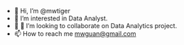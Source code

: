 - 👋 Hi, I’m @mwtiger
- 👀 I’m interested in Data Analyst.
- 🌱 💞️ I’m looking to collaborate on Data Analytics project.
- 📫 How to reach me mwguan@gmail.com

<!---
mwtiger/mwtiger is a ✨ special ✨ repository because its `README.md` (this file) appears on your GitHub profile.
You can click the Preview link to take a look at your changes.
--->
